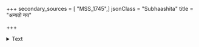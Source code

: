 +++
secondary_sources = [ "MSS_1745",]
jsonClass = "Subhaashita"
title = "अन्यतो नय"

+++

<details><summary>Text</summary>

अन्यतो नय मुहूर्तमाननं चन्द्र एष सरले कलामयः॥ मा कदाचन कपोलयोर्मलं संक्रमय्य समतां स नेष्यति॥
</details>
